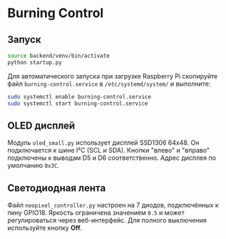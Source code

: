 # Burning Control

## Запуск

```bash
source backend/venv/bin/activate
python startup.py
```

Для автоматического запуска при загрузке Raspberry Pi скопируйте файл
`burning-control.service` в `/etc/systemd/system/` и выполните:

```bash
sudo systemctl enable burning-control.service
sudo systemctl start burning-control.service
```

## OLED дисплей

Модуль `oled_small.py` использует дисплей SSD1306 64x48.
Он подключается к шине I²C (SCL и SDA). Кнопки "влево" и "вправо"
подключены к выводам D5 и D6 соответственно. Адрес дисплея по умолчанию
`0x3C`.

## Светодиодная лента

Файл `neopixel_controller.py` настроен на 7 диодов, подключённых к пину GPIO18.
Яркость ограничена значением `0.5` и может регулироваться через веб-интерфейс.
Для полного выключения используйте кнопку **Off**.
